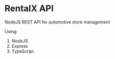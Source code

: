 # RentalX API

NodeJS REST API for automotive store management

Using:

1. NodeJS
2. Express
3. TypeScript
